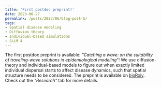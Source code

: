 ```yaml
---
title: 'First postdoc preprint!'
date: 2023-06-27
permalink: /posts/2023/06/blog-post-5/
tags:
- Spatial disease modeling
- Diffusion theory
- Individual-based simulations
- SLiM 4
---
```


The first postdoc preprint is available: _"Catching a wave: on the suitability of traveling-wave solutions in epidemiological modeling"_! We use diffusion-theory and individual-based models 
to figure out when exactly limited individual dispersal starts to affect disease dynamics, such that spatial structure needs to be considered. 
The preprint is available on [bioRxiv](https://doi.org/10.1101/2023.06.23.546298). Check out the _"Research"_ tab for more details. 

